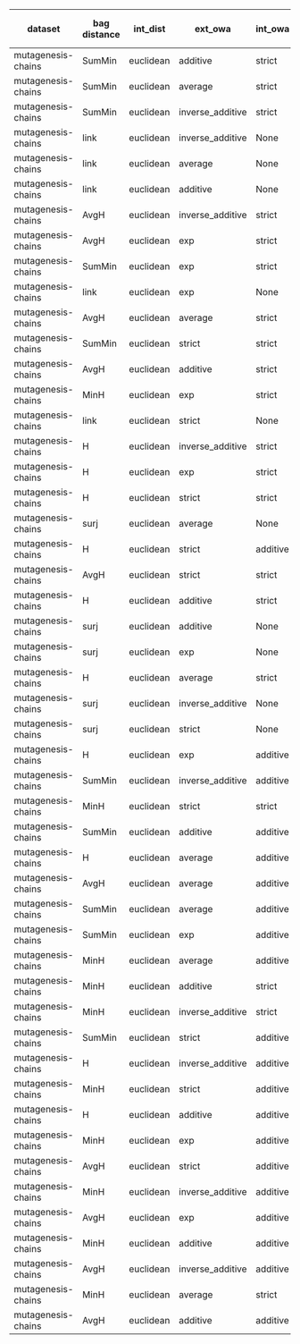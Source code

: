 | dataset | bag distance | int_dist | ext_owa | int_owa | Accuracy | F1 | TP | TN | FP | FN | Sensitivity | False Negative Rate | False Positive Rate | Specificity | Precission | False omission rate | FDR | Negative predictive value |
|---------|--------------|----------|---------|---------|----------|----|----|----|----|----|-------------|---------------------|---------------------|-------------|------------|---------------------|-----|---------------------------|
| mutagenesis-chains | SumMin | euclidean | additive | strict | 0.82 | 0.73 | 47 | 109 | 21 | 13 | 0.78 | 0.22 | 0.16 | 0.84 | 0.69 | 0.11 | 0.31 | 0.89 |
| mutagenesis-chains | SumMin | euclidean | average | strict | 0.81 | 0.72 | 47 | 106 | 24 | 13 | 0.78 | 0.22 | 0.18 | 0.82 | 0.66 | 0.11 | 0.34 | 0.89 |
| mutagenesis-chains | SumMin | euclidean | inverse_additive | strict | 0.82 | 0.71 | 41 | 115 | 15 | 19 | 0.68 | 0.32 | 0.12 | 0.88 | 0.73 | 0.14 | 0.27 | 0.86 |
| mutagenesis-chains | link | euclidean | inverse_additive | None | 0.82 | 0.71 | 41 | 115 | 15 | 19 | 0.68 | 0.32 | 0.12 | 0.88 | 0.73 | 0.14 | 0.27 | 0.86 |
| mutagenesis-chains | link | euclidean | average | None | 0.79 | 0.71 | 47 | 104 | 26 | 13 | 0.78 | 0.22 | 0.2 | 0.8 | 0.64 | 0.11 | 0.36 | 0.89 |
| mutagenesis-chains | link | euclidean | additive | None | 0.79 | 0.7 | 45 | 106 | 24 | 15 | 0.75 | 0.25 | 0.18 | 0.82 | 0.65 | 0.12 | 0.35 | 0.88 |
| mutagenesis-chains | AvgH | euclidean | inverse_additive | strict | 0.83 | 0.69 | 37 | 120 | 10 | 23 | 0.62 | 0.38 | 0.08 | 0.92 | 0.79 | 0.16 | 0.21 | 0.84 |
| mutagenesis-chains | AvgH | euclidean | exp | strict | 0.83 | 0.69 | 36 | 122 | 8 | 24 | 0.6 | 0.4 | 0.06 | 0.94 | 0.82 | 0.16 | 0.18 | 0.84 |
| mutagenesis-chains | SumMin | euclidean | exp | strict | 0.82 | 0.69 | 39 | 116 | 14 | 21 | 0.65 | 0.35 | 0.11 | 0.89 | 0.74 | 0.15 | 0.26 | 0.85 |
| mutagenesis-chains | link | euclidean | exp | None | 0.8 | 0.67 | 38 | 114 | 16 | 22 | 0.63 | 0.37 | 0.12 | 0.88 | 0.7 | 0.16 | 0.3 | 0.84 |
| mutagenesis-chains | AvgH | euclidean | average | strict | 0.79 | 0.66 | 38 | 112 | 18 | 22 | 0.63 | 0.37 | 0.14 | 0.86 | 0.68 | 0.16 | 0.32 | 0.84 |
| mutagenesis-chains | SumMin | euclidean | strict | strict | 0.78 | 0.64 | 37 | 112 | 18 | 23 | 0.62 | 0.38 | 0.14 | 0.86 | 0.67 | 0.17 | 0.33 | 0.83 |
| mutagenesis-chains | AvgH | euclidean | additive | strict | 0.79 | 0.64 | 36 | 114 | 16 | 24 | 0.6 | 0.4 | 0.12 | 0.88 | 0.69 | 0.17 | 0.31 | 0.83 |
| mutagenesis-chains | MinH | euclidean | exp | strict | 0.78 | 0.64 | 37 | 111 | 19 | 23 | 0.62 | 0.38 | 0.15 | 0.85 | 0.66 | 0.17 | 0.34 | 0.83 |
| mutagenesis-chains | link | euclidean | strict | None | 0.78 | 0.63 | 36 | 112 | 18 | 24 | 0.6 | 0.4 | 0.14 | 0.86 | 0.67 | 0.18 | 0.33 | 0.82 |
| mutagenesis-chains | H | euclidean | inverse_additive | strict | 0.76 | 0.62 | 36 | 109 | 21 | 24 | 0.6 | 0.4 | 0.16 | 0.84 | 0.63 | 0.18 | 0.37 | 0.82 |
| mutagenesis-chains | H | euclidean | exp | strict | 0.75 | 0.6 | 35 | 108 | 22 | 25 | 0.58 | 0.42 | 0.17 | 0.83 | 0.61 | 0.19 | 0.39 | 0.81 |
| mutagenesis-chains | H | euclidean | strict | strict | 0.76 | 0.59 | 33 | 112 | 18 | 27 | 0.55 | 0.45 | 0.14 | 0.86 | 0.65 | 0.19 | 0.35 | 0.81 |
| mutagenesis-chains | surj | euclidean | average | None | 0.74 | 0.59 | 35 | 106 | 24 | 25 | 0.58 | 0.42 | 0.18 | 0.82 | 0.59 | 0.19 | 0.41 | 0.81 |
| mutagenesis-chains | H | euclidean | strict | additive | 0.79 | 0.59 | 28 | 123 | 7 | 32 | 0.47 | 0.53 | 0.05 | 0.95 | 0.8 | 0.21 | 0.2 | 0.79 |
| mutagenesis-chains | AvgH | euclidean | strict | strict | 0.77 | 0.58 | 30 | 117 | 13 | 30 | 0.5 | 0.5 | 0.1 | 0.9 | 0.7 | 0.2 | 0.3 | 0.8 |
| mutagenesis-chains | H | euclidean | additive | strict | 0.72 | 0.58 | 37 | 100 | 30 | 23 | 0.62 | 0.38 | 0.23 | 0.77 | 0.55 | 0.19 | 0.45 | 0.81 |
| mutagenesis-chains | surj | euclidean | additive | None | 0.74 | 0.57 | 32 | 109 | 21 | 28 | 0.53 | 0.47 | 0.16 | 0.84 | 0.6 | 0.2 | 0.4 | 0.8 |
| mutagenesis-chains | surj | euclidean | exp | None | 0.76 | 0.56 | 29 | 116 | 14 | 31 | 0.48 | 0.52 | 0.11 | 0.89 | 0.67 | 0.21 | 0.33 | 0.79 |
| mutagenesis-chains | H | euclidean | average | strict | 0.67 | 0.56 | 39 | 89 | 41 | 21 | 0.65 | 0.35 | 0.32 | 0.68 | 0.49 | 0.19 | 0.51 | 0.81 |
| mutagenesis-chains | surj | euclidean | inverse_additive | None | 0.75 | 0.55 | 29 | 114 | 16 | 31 | 0.48 | 0.52 | 0.12 | 0.88 | 0.64 | 0.21 | 0.36 | 0.79 |
| mutagenesis-chains | surj | euclidean | strict | None | 0.76 | 0.54 | 27 | 117 | 13 | 33 | 0.45 | 0.55 | 0.1 | 0.9 | 0.68 | 0.22 | 0.33 | 0.78 |
| mutagenesis-chains | H | euclidean | exp | additive | 0.78 | 0.51 | 21 | 128 | 2 | 39 | 0.35 | 0.65 | 0.02 | 0.98 | 0.91 | 0.23 | 0.09 | 0.77 |
| mutagenesis-chains | SumMin | euclidean | inverse_additive | additive | 0.34 | 0.49 | 60 | 4 | 126 | 0 | 1.0 | 0.0 | 0.97 | 0.03 | 0.32 | 0.0 | 0.68 | 1.0 |
| mutagenesis-chains | MinH | euclidean | strict | strict | 0.74 | 0.48 | 23 | 118 | 12 | 37 | 0.38 | 0.62 | 0.09 | 0.91 | 0.66 | 0.24 | 0.34 | 0.76 |
| mutagenesis-chains | SumMin | euclidean | additive | additive | 0.33 | 0.48 | 60 | 2 | 128 | 0 | 1.0 | 0.0 | 0.98 | 0.02 | 0.32 | 0.0 | 0.68 | 1.0 |
| mutagenesis-chains | H | euclidean | average | additive | 0.69 | 0.48 | 27 | 104 | 26 | 33 | 0.45 | 0.55 | 0.2 | 0.8 | 0.51 | 0.24 | 0.49 | 0.76 |
| mutagenesis-chains | AvgH | euclidean | average | additive | 0.71 | 0.48 | 25 | 110 | 20 | 35 | 0.42 | 0.58 | 0.15 | 0.85 | 0.56 | 0.24 | 0.44 | 0.76 |
| mutagenesis-chains | SumMin | euclidean | average | additive | 0.32 | 0.48 | 60 | 0 | 130 | 0 | 1.0 | 0.0 | 1.0 | 0.0 | 0.32 | Nan | 0.68 | Nan |
| mutagenesis-chains | SumMin | euclidean | exp | additive | 0.37 | 0.47 | 53 | 18 | 112 | 7 | 0.88 | 0.12 | 0.86 | 0.14 | 0.32 | 0.28 | 0.68 | 0.72 |
| mutagenesis-chains | MinH | euclidean | average | additive | 0.72 | 0.46 | 23 | 113 | 17 | 37 | 0.38 | 0.62 | 0.13 | 0.87 | 0.57 | 0.25 | 0.42 | 0.75 |
| mutagenesis-chains | MinH | euclidean | additive | strict | 0.68 | 0.45 | 25 | 104 | 26 | 35 | 0.42 | 0.58 | 0.2 | 0.8 | 0.49 | 0.25 | 0.51 | 0.75 |
| mutagenesis-chains | MinH | euclidean | inverse_additive | strict | 0.76 | 0.45 | 19 | 125 | 5 | 41 | 0.32 | 0.68 | 0.04 | 0.96 | 0.79 | 0.25 | 0.21 | 0.75 |
| mutagenesis-chains | SumMin | euclidean | strict | additive | 0.36 | 0.44 | 48 | 21 | 109 | 12 | 0.8 | 0.2 | 0.84 | 0.16 | 0.31 | 0.36 | 0.69 | 0.64 |
| mutagenesis-chains | H | euclidean | inverse_additive | additive | 0.76 | 0.42 | 17 | 127 | 3 | 43 | 0.28 | 0.72 | 0.02 | 0.98 | 0.85 | 0.25 | 0.15 | 0.75 |
| mutagenesis-chains | MinH | euclidean | strict | additive | 0.69 | 0.31 | 13 | 118 | 12 | 47 | 0.22 | 0.78 | 0.09 | 0.91 | 0.52 | 0.28 | 0.48 | 0.72 |
| mutagenesis-chains | H | euclidean | additive | additive | 0.73 | 0.3 | 11 | 128 | 2 | 49 | 0.18 | 0.82 | 0.02 | 0.98 | 0.85 | 0.28 | 0.15 | 0.72 |
| mutagenesis-chains | MinH | euclidean | exp | additive | 0.7 | 0.24 | 9 | 124 | 6 | 51 | 0.15 | 0.85 | 0.05 | 0.95 | 0.6 | 0.29 | 0.4 | 0.71 |
| mutagenesis-chains | AvgH | euclidean | strict | additive | 0.69 | 0.22 | 8 | 124 | 6 | 52 | 0.13 | 0.87 | 0.05 | 0.95 | 0.57 | 0.3 | 0.43 | 0.7 |
| mutagenesis-chains | MinH | euclidean | inverse_additive | additive | 0.71 | 0.2 | 7 | 127 | 3 | 53 | 0.12 | 0.88 | 0.02 | 0.98 | 0.7 | 0.29 | 0.3 | 0.71 |
| mutagenesis-chains | AvgH | euclidean | exp | additive | 0.69 | 0.15 | 5 | 127 | 3 | 55 | 0.08 | 0.92 | 0.02 | 0.98 | 0.62 | 0.3 | 0.38 | 0.7 |
| mutagenesis-chains | MinH | euclidean | additive | additive | 0.69 | 0.12 | 4 | 128 | 2 | 56 | 0.07 | 0.93 | 0.02 | 0.98 | 0.67 | 0.3 | 0.33 | 0.7 |
| mutagenesis-chains | AvgH | euclidean | inverse_additive | additive | 0.68 | 0.09 | 3 | 127 | 3 | 57 | 0.05 | 0.95 | 0.02 | 0.98 | 0.5 | 0.31 | 0.5 | 0.69 |
| mutagenesis-chains | MinH | euclidean | average | strict | 0.69 | 0.06 | 2 | 129 | 1 | 58 | 0.03 | 0.97 | 0.01 | 0.99 | 0.67 | 0.31 | 0.33 | 0.69 |
| mutagenesis-chains | AvgH | euclidean | additive | additive | 0.68 | 0.0 | 0 | 130 | 0 | 60 | 0.0 | 1.0 | 0.0 | 1.0 | Nan | 0.32 | Nan | 0.68 |
